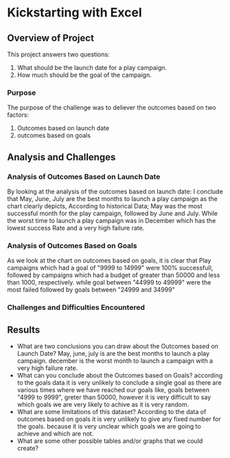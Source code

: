 # Kickstarting with Excel

## Overview of Project
This project answers two questions:
1. What should be the launch date for a play campaign.
2. How much should be the goal of the campaign.
### Purpose
The purpose of the challenge was to deliever the outcomes based on two factors:
1. Outcomes based on launch date
2. outcomes based on goals
## Analysis and Challenges

### Analysis of Outcomes Based on Launch Date
By looking at the analysis of the outcomes based on launch date:
I conclude that May, June, July are the best months to launch a play campaign as the chart clearly depicts, According to historical Data; May was the most successful month for the play campaign, followed by June and July.
While the worst time to launch a play campaign was in December which has the lowest success Rate and a very high failure rate.
### Analysis of Outcomes Based on Goals
As we look at the chart on outcomes based on goals, it is clear that Play campaigns which had a goal of "9999 to 14999" were 100% successfull, followed by campaigns which had a budget of greater than 50000 and less than 1000, respectively.
while goal between "44999 to 49999" were the most failed followed by goals between "24999 and 34999"
### Challenges and Difficulties Encountered

## Results

- What are two conclusions you can draw about the Outcomes based on Launch Date?
May, june, july is are the best months to launch a play campaign.
december is the worst month to launch a campaign with a very high failure rate.
- What can you conclude about the Outcomes based on Goals?
according to the goals data it is very unlikely to conclude a single goal as there are various times where we have reached our goals like, goals between "4999 to 9999", greter than 50000,
however it is very difficult to say which goals we are very likely to achive as it is very random.
- What are some limitations of this dataset?
According to the data of outcomes based on goals it is very unlikely to give any fixed number for the goals.
because it is very unclear which goals we are going to achieve and which are not.
- What are some other possible tables and/or graphs that we could create?
